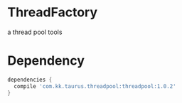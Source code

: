 # ThreadFactory
a thread pool tools
# Dependency
```gradle
dependencies {
  compile 'com.kk.taurus.threadpool:threadpool:1.0.2'
}
```